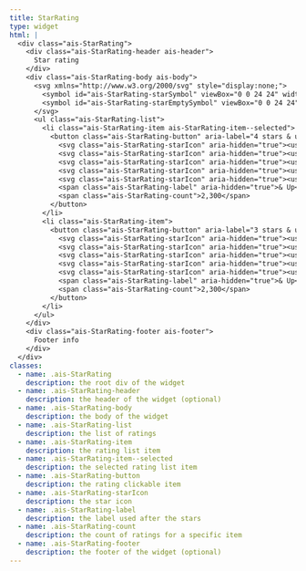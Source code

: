 ```yaml
---
title: StarRating
type: widget
html: |
  <div class="ais-StarRating">
    <div class="ais-StarRating-header ais-header">
      Star rating
    </div>
    <div class="ais-StarRating-body ais-body">
      <svg xmlns="http://www.w3.org/2000/svg" style="display:none;">
        <symbol id="ais-StarRating-starSymbol" viewBox="0 0 24 24" width="24" height="24"><path d="M12 .288l2.833 8.718h9.167l-7.417 5.389 2.833 8.718-7.416-5.388-7.417 5.388 2.833-8.718-7.416-5.389h9.167z"/></symbol>
        <symbol id="ais-StarRating-starEmptySymbol" viewBox="0 0 24 24" width="24" height="24"><path d="M12 6.76l1.379 4.246h4.465l-3.612 2.625 1.379 4.246-3.611-2.625-3.612 2.625 1.379-4.246-3.612-2.625h4.465l1.38-4.246zm0-6.472l-2.833 8.718h-9.167l7.416 5.389-2.833 8.718 7.417-5.388 7.416 5.388-2.833-8.718 7.417-5.389h-9.167l-2.833-8.718z"/></symbol>
      </svg>
      <ul class="ais-StarRating-list">
        <li class="ais-StarRating-item ais-StarRating-item--selected">
          <button class="ais-StarRating-button" aria-label="4 stars & up">
            <svg class="ais-StarRating-starIcon" aria-hidden="true"><use xlink:href="#ais-StarRating-starSymbol"></use></svg>
            <svg class="ais-StarRating-starIcon" aria-hidden="true"><use xlink:href="#ais-StarRating-starSymbol"></use></svg>
            <svg class="ais-StarRating-starIcon" aria-hidden="true"><use xlink:href="#ais-StarRating-starSymbol"></use></svg>
            <svg class="ais-StarRating-starIcon" aria-hidden="true"><use xlink:href="#ais-StarRating-starSymbol"></use></svg>
            <svg class="ais-StarRating-starIcon" aria-hidden="true"><use xlink:href="#ais-StarRating-starEmptySymbol"></use></svg>
            <span class="ais-StarRating-label" aria-hidden="true">& Up</span>
            <span class="ais-StarRating-count">2,300</span>
          </button>
        </li>
        <li class="ais-StarRating-item">
          <button class="ais-StarRating-button" aria-label="3 stars & up">
            <svg class="ais-StarRating-starIcon" aria-hidden="true"><use xlink:href="#ais-StarRating-starSymbol"></use></svg>
            <svg class="ais-StarRating-starIcon" aria-hidden="true"><use xlink:href="#ais-StarRating-starSymbol"></use></svg>
            <svg class="ais-StarRating-starIcon" aria-hidden="true"><use xlink:href="#ais-StarRating-starSymbol"></use></svg>
            <svg class="ais-StarRating-starIcon" aria-hidden="true"><use xlink:href="#ais-StarRating-starEmptySymbol"></use></svg>
            <svg class="ais-StarRating-starIcon" aria-hidden="true"><use xlink:href="#ais-StarRating-starEmptySymbol"></use></svg>
            <span class="ais-StarRating-label" aria-hidden="true">& Up</span>
            <span class="ais-StarRating-count">2,300</span>
          </button>
        </li>
      </ul>
    </div>
    <div class="ais-StarRating-footer ais-footer">
      Footer info
    </div>
  </div>
classes:
  - name: .ais-StarRating
    description: the root div of the widget
  - name: .ais-StarRating-header
    description: the header of the widget (optional)
  - name: .ais-StarRating-body
    description: the body of the widget
  - name: .ais-StarRating-list
    description: the list of ratings
  - name: .ais-StarRating-item
    description: the rating list item
  - name: .ais-StarRating-item--selected
    description: the selected rating list item
  - name: .ais-StarRating-button
    description: the rating clickable item
  - name: .ais-StarRating-starIcon
    description: the star icon
  - name: .ais-StarRating-label
    description: the label used after the stars
  - name: .ais-StarRating-count
    description: the count of ratings for a specific item
  - name: .ais-StarRating-footer
    description: the footer of the widget (optional)
---
```

